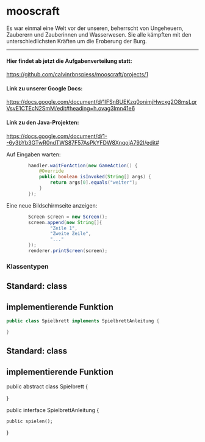 # mooscraft
Es war einmal eine Welt vor der unseren, beherrscht von Ungeheuern, Zauberern und Zauberinnen und Wasserwesen. Sie alle kämpften mit den unterschiedlichsten Kräften um die Eroberung der Burg.
***


#### Hier findet ab jetzt die Aufgabenverteilung statt: 
https://github.com/calvinrbnspiess/mooscraft/projects/1

#### Link zu unserer Google Docs:
https://docs.google.com/document/d/1lFSnBUEKzq0onimjHwcxg2O8msLgrVsvE1CTEcN2SmM/edit#heading=h.ovag3lmn41e6

#### Link zu den Java-Projekten:
https://docs.google.com/document/d/1--6y3bYb3GTwR0ndTWS87F57AsPkYFDW8XnqojA792I/edit#

Auf Eingaben warten:

```java
        handler.waitForAction(new GameAction() {
            @Override
            public boolean isInvoked(String[] args) {
                return args[0].equals("weiter");
            }
        });
```

Eine neue Bildschirmseite anzeigen:

```java
        Screen screen = new Screen();
        screen.append(new String[]{
                "Zeile 1",
                "Zweite Zeile",
                "..."
        });
        renderer.printScreen(screen);
```
### Klassentypen
## Standard: class
## implementierende Funktion
```java
public class Spielbrett implements SpielbrettAnleitung {

}
```


## Standard: class
## implementierende Funktion
public abstract class Spielbrett {

}

public interface SpielbrettAnleitung {

    public spielen();

}
```
